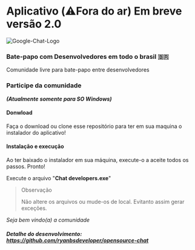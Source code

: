 # Aplicativo (⚠️Fora do ar) Em breve versão 2.0
![Google-Chat-Logo](https://user-images.githubusercontent.com/94659270/180288387-a72b5b25-84b7-40f5-9194-6e94ce9ed769.png)


### Bate-papo com Desenvolvedores em todo o brasil 🇧🇷 

Comunidade livre para bate-papo entre desenvolvedores 

### Participe da comunidade

***(Atualmente somente para SO Windows)***

#### Donwload

Faça o download ou clone esse repositório para ter em sua maquina o instalador do aplicativo!

#### Instalação e execução

Ao ter baixado o instalador em sua máquina, execute-o a aceite todos os passos. Pronto!

Execute o arquivo "**Chat developers.exe**"

> Observação 
>
> Não altere os arquivos ou mude-os de local. Evitanto assim gerar exceções.

*Seja bem vindo(a) a comunidade*

##### Detalhe do desenvolvimento: https://github.com/ryanbsdeveloper/opensource-chat
